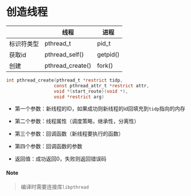 # 创造线程

|            | 线程             | 进程     |
| ---------- | ---------------- | -------- |
| 标识符类型 | pthread_t        | pid_t    |
| 获取id     | pthread_self()   | getpid() |
| 创建       | pthread_create() | fork()   |

```c
int pthread_create(pthread_t *restrict tidp, 					
                  const pthread_attr_t *restrict attr,
                  void *(start_route)(void *),
                  void *restrict arg)
```

- 第一个参数：新线程的ID，如果成功则新线程的id回填充到`tidp`指向的内存
- 第二个参数：线程属性（调度策略，继承性，分离性）
- 第三个参数：回调函数（新线程要执行的函数）
- 第四个参数：回调函数的参数

- 返回值：成功返回0，失败则返回错误码

#### Note

> 编译时需要连接库`libpthread`